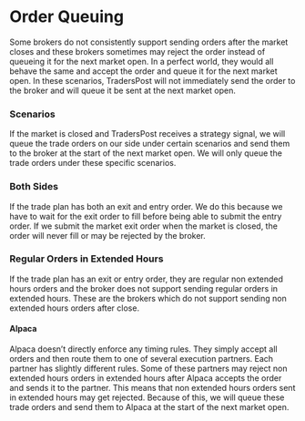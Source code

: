 # Order Queuing

Some brokers do not consistently support sending orders after the market closes and these brokers sometimes may reject the order instead of queueing it for the next market open. In a perfect world, they would all behave the same and accept the order and queue it for the next market open. In these scenarios, TradersPost will not immediately send the order to the broker and will queue it be sent at the next market open.

### Scenarios

If the market is closed and TradersPost receives a strategy signal, we will queue the trade orders on our side under certain scenarios and send them to the broker at the start of the next market open. We will only queue the trade orders under these specific scenarios.

### Both Sides

If the trade plan has both an exit and entry order. We do this because we have to wait for the exit order to fill before being able to submit the entry order. If we submit the market exit order when the market is closed, the order will never fill or may be rejected by the broker.

### Regular Orders in Extended Hours

If the trade plan has an exit or entry order, they are regular non extended hours orders and the broker does not support sending regular orders in extended hours. These are the brokers which do not support sending non extended hours orders after close.

#### Alpaca

Alpaca doesn’t directly enforce any timing rules. They simply accept all orders and then route them to one of several execution partners. Each partner has slightly different rules. Some of these partners may reject non extended hours orders in extended hours after Alpaca accepts the order and sends it to the partner. This means that non extended hours orders sent in extended hours may get rejected. Because of this, we will queue these trade orders and send them to Alpaca at the start of the next market open.
